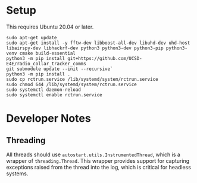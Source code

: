 # Setup
This requires Ubuntu 20.04 or later.

```
sudo apt-get update
sudo apt-get install -y fftw-dev libboost-all-dev libuhd-dev uhd-host libairspy-dev libhackrf-dev python3 python3-dev python3-pip python3-venv cmake build-essential
python3 -m pip install git+https://github.com/UCSD-E4E/radio_collar_tracker_comms
git submodule update --init --recursive`
python3 -m pip install .
sudo cp rctrun.service /lib/systemd/system/rctrun.service
sudo chmod 644 /lib/systemd/system/rctrun.service
sudo systemctl daemon-reload
sudo systemctl enable rctrun.service
```

# Developer Notes
## Threading
All threads should use `autostart.utils.InstrumentedThread`, which is a wrapper
of `threading.Thread`.  This wrapper provides support for capturing exceptions
raised from the thread into the log, which is critical for headless systems.
